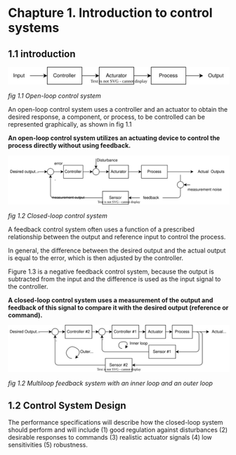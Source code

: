 # Chapture 1. Introduction to control systems

## 1.1 introduction

![fig1.1 Open-loop control system (without feedback).](fig/chapter1/fig_1_1_openloop.svg)

*fig 1.1 Open-loop control system*

An open-loop control system uses a controller and an actuator to obtain the desired response, a component, or process, to be controlled can be represented graphically, as shown in fig 1.1

**An open-loop control system utilizes an actuating device to control the process directly without using feedback.**

![fig1.2 Closed-loop control system (with feedback).](fig/chapter1/fig_1_2_closeloop.svg)

*fig 1.2 Closed-loop control system*

A feedback control system often uses a function of a prescribed relationship between the output and reference input to control the process. 

In general, the difference between the desired output and the actual output is equal to the error, which is then adjusted by the controller.

Figure 1.3 is a negative feedback control system, because the output is subtracted from the input and the difference is used as the input signal to the controller. 

**A closed-loop control system uses a measurement of the output and feedback of this signal to compare it with the desired output (reference or command).**

![fig1.3 Multi-loop control system.](fig/chapter1/fig_1_3_doubleloop.svg)

*fig 1.2 Multiloop feedback system with an inner loop and an outer loop*

## 1.2 Control System Design

The performance specifications will describe how the closed-loop system should perform and will include 
(1) good regulation against disturbances
(2) desirable responses to commands
(3) realistic actuator signals
(4) low sensitivities
(5) robustness.

